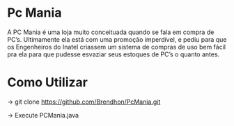 # Pc Mania
A PC Mania é uma loja muito conceituada quando se fala em compra de PC’s. Ultimamente ela está com uma 
promoção imperdível, e pediu para que os Engenheiros do Inatel criassem um sistema de compras de uso bem fácil pra ela para que pudesse esvaziar seus estoques de PC’s o quanto antes.

# Como Utilizar
-> git clone https://github.com/Brendhon/PcMania.git

-> Execute PCMania.java

